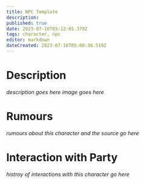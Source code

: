 ```yaml
---
title: NPC Template
description: 
published: true
date: 2023-07-16T05:12:01.370Z
tags: character, npc
editor: markdown
dateCreated: 2023-07-16T05:00:36.519Z
---
```


# Description
*description goes here*
*image goes here*

# Rumours
*rumours about this character and the source go here*

# Interaction with Party
*histroy of interactions with this character go here*